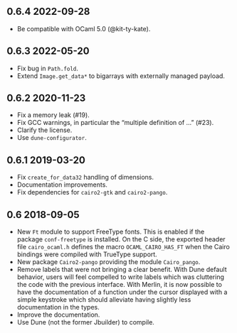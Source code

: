 0.6.4 2022-09-28
----------------

- Be compatible with OCaml 5.0 (@kit-ty-kate).

0.6.3 2022-05-20
----------------

- Fix bug in `Path.fold`.
- Extend `Image.get_data*` to bigarrays with externally managed payload.

0.6.2 2020-11-23
----------------

- Fix a memory leak (#19).
- Fix GCC warnings, in particular the “multiple definition of …” (#23).
- Clarify the license.
- Use `dune-configurator`.

0.6.1 2019-03-20
----------------

- Fix `create_for_data32` handling of dimensions.
- Documentation improvements.
- Fix dependencies for `cairo2-gtk` and `cairo2-pango`.

0.6 2018-09-05
--------------

- New `Ft` module to support FreeType fonts.  This is enabled if the
  package `conf-freetype` is installed.  On the C side, the exported
  header file `cairo_ocaml.h` defines the macro `OCAML_CAIRO_HAS_FT`
  when the Cairo bindings were compiled with TrueType support.
- New package `Cairo2-pango` providing the module `Cairo_pango`.
- Remove labels that were not bringing a clear benefit.  With Dune
  default behavior, users will feel compelled to write labels which
  was cluttering the code with the previous interface.  With Merlin,
  it is now possible to have the documentation of a function under the
  cursor displayed with a simple keystroke which should alleviate
  having slightly less documentation in the types.
- Improve the documentation.
- Use Dune (not the former Jbuilder) to compile.
